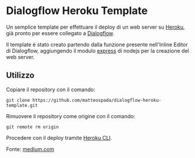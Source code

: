 # Dialogflow Heroku Template

Un semplice template per effettuare il deploy di un web server su [Heroku](<https://www.heroku.com/home>), già pronto per essere collegato a [Dialogflow](https://dialogflow.com/).

Il template è stato creato partendo dalla funzione presente nell'Inline Editor di Dialogflow, aggiungendo il modulo [express](https://expressjs.com/it/) di nodejs per la creazione del web server.

## Utilizzo

Copiare il repository con il comando:

`git clone https://github.com/matteospada/dialogflow-heroku-template.git`

Rimuovere il repository come origine con il comando:

`git remote rm origin`

Procedere con il deploy tramite [Heroku CLI](https://devcenter.heroku.com/articles/heroku-cli).

Fonte: [medium.com](https://medium.com/@antonyharfield/dialogflow-web-hooks-how-to-develop-locally-and-deploy-to-cloud-functions-48839919e998)